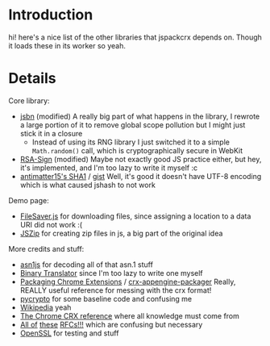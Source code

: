 # Introduction #

hi! here's a nice list of the other libraries that jspackcrx depends on. Though it loads these in its worker so yeah.


# Details #

Core library:
  * [jsbn](http://www-cs-students.stanford.edu/~tjw/jsbn/) (modified) A really big part of what happens in the library, I rewrote a large portion of it to remove global scope pollution but I might just stick it in a closure
    * Instead of using its RNG library I just switched it to a simple `Math.random()` call, which is cryptographically secure in WebKit
  * [RSA-Sign](http://www9.atwiki.jp/kurushima/pub/jsrsa/) (modified) Maybe not exactly good JS practice either, but hey, it's implemented, and I'm too lazy to write it myself :c
  * [antimatter15's SHA1](http://antimatter15.com/wp/2010/01/javascript-sha1-and-sha256-in-1-kb/) / [gist](https://gist.github.com/267720) Well, it's good it doesn't have UTF-8 encoding which is what caused jshash to not work

Demo page:
  * [FileSaver.js](https://github.com/eligrey/FileSaver.js) for downloading files, since assigning a location to a data URI did not work :(
  * [JSZip](http://jszip.stuartk.co.uk/) for creating zip files in js, a big part of the original idea

More credits and stuff:
  * [asn1js](http://lapo.it/asn1js/) for decoding all of that asn.1 stuff
  * [Binary Translator](http://home.paulschou.net/tools/xlate/) since I'm too lazy to write one myself
  * [Packaging Chrome Extensions](http://blog.roomanna.com/12-12-2010/packaging-chrome-extensions) / [crx-appengine-packager](https://github.com/kurrik/chrome-extensions/tree/master/crx-appengine-packager) Really, REALLY useful reference for messing with the crx format!
  * [pycrypto](https://www.dlitz.net/software/pycrypto/) for some baseline code and confusing me
  * [Wikipedia](http://en.wikipedia.org/wiki/RSA_(algorithm)) yeah
  * [The Chrome CRX reference](http://code.google.com/chrome/extensions/crx.html) where all knowledge must come from
  * [All of](http://tools.ietf.org/html/rfc2313) [these](http://tools.ietf.org/html/rfc3279) [RFCs!!!](http://tools.ietf.org/html/rfc5280) which are confusing but necessary
  * [OpenSSL](http://www.openssl.org/docs/apps/rsa.html) for testing and stuff